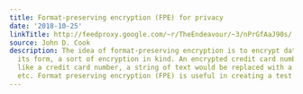 ```yaml
---
title: Format-preserving encryption (FPE) for privacy
date: '2018-10-25'
linkTitle: http://feedproxy.google.com/~r/TheEndeavour/~3/nPrGfAaJ90s/
source: John D. Cook
description: The idea of format-preserving encryption is to encrypt data while keeping
  its form, a sort of encryption in kind. An encrypted credit card number would look
  like a credit card number, a string of text would be replaced with a string of text,
  etc. Format preserving encryption (FPE) is useful in creating a test or demo [&#8230;]
---
```

